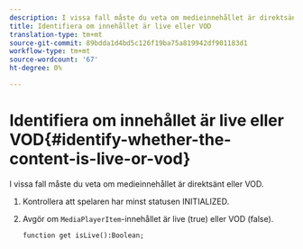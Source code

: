 ```yaml
---
description: I vissa fall måste du veta om medieinnehållet är direktsänt eller VOD.
title: Identifiera om innehållet är live eller VOD
translation-type: tm+mt
source-git-commit: 89bdda1d4bd5c126f19ba75a819942df901183d1
workflow-type: tm+mt
source-wordcount: '67'
ht-degree: 0%

---
```



# Identifiera om innehållet är live eller VOD{#identify-whether-the-content-is-live-or-vod}

I vissa fall måste du veta om medieinnehållet är direktsänt eller VOD.

1. Kontrollera att spelaren har minst statusen INITIALIZED.
1. Avgör om `MediaPlayerItem`-innehållet är live (true) eller VOD (false).

   ```
   function get isLive():Boolean;
   ```

